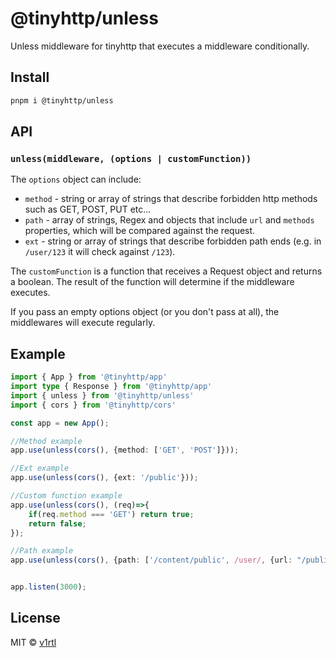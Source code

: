 # @tinyhttp/unless

Unless middleware for tinyhttp that executes a middleware conditionally.

## Install

```sh
pnpm i @tinyhttp/unless
```

## API

### `unless(middleware, (options | customFunction))`

The `options` object can include:
- `method` - string or array of strings that describe forbidden http methods such as GET, POST, PUT etc...
- `path` - array of strings, Regex and objects that include `url` and `methods` properties, which will be compared against the request.
- `ext` - string or array of strings that describe forbidden path ends (e.g. in `/user/123` it will check against `/123`).

The `customFunction` is a function that receives a Request object and returns a boolean. The result of the function will determine if the middleware executes.

If you pass an empty options object (or you don't pass at all), the middlewares will execute regularly.

## Example

```ts
import { App } from '@tinyhttp/app'
import type { Response } from '@tinyhttp/app'
import { unless } from '@tinyhttp/unless'
import { cors } from '@tinyhttp/cors'

const app = new App();

//Method example
app.use(unless(cors(), {method: ['GET', 'POST']}));

//Ext example
app.use(unless(cors(), {ext: '/public'}));

//Custom function example
app.use(unless(cors(), (req)=>{
    if(req.method === 'GET') return true;
    return false;
});

//Path example
app.use(unless(cors(), {path: ['/content/public', /user/, {url: "/public", methods: ['GET']}]});


app.listen(3000);
```

## License

MIT © [v1rtl](https://v1rtl.site)

[npm-badge]: https://img.shields.io/npm/v/@tinyhttp/req?style=flat-square
[dl-badge]: https://img.shields.io/npm/dt/@tinyhttp/req?style=flat-square
[web-badge]: https://img.shields.io/badge/website-visit-hotpink?style=flat-square
